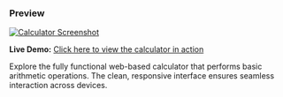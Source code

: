 ### **Preview**

[![Calculator Screenshot](screenshot.png)](https://your-username.github.io/your-repository-name/)

**Live Demo:** [Click here to view the calculator in action](https://your-username.github.io/your-repository-name/)

Explore the fully functional web-based calculator that performs basic arithmetic operations. The clean, responsive interface ensures seamless interaction across devices.

